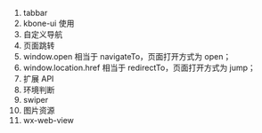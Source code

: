 1. tabbar
2. kbone-ui 使用
3. 自定义导航
4. 页面跳转
5. window.open 相当于 navigateTo，页面打开方式为 open；
6. window.location.href 相当于 redirectTo，页面打开方式为 jump；
7. 扩展 API
8. 环境判断
9. swiper
10. 图片资源
11. wx-web-view
